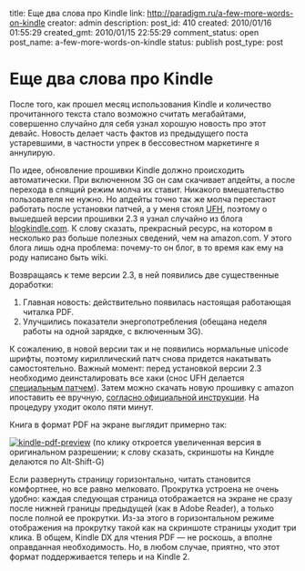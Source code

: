 title: Еще два слова про Kindle
link: http://paradigm.ru/a-few-more-words-on-kindle
creator: admin
description:
post_id: 410
created: 2010/01/16 01:55:29
created_gmt: 2010/01/15 22:55:29
comment_status: open
post_name: a-few-more-words-on-kindle
status: publish
post_type: post

# Еще два слова про Kindle

После того, как прошел месяц использования Kindle и количество прочитанного текста стало возможно считать мегабайтами, совершенно случайно для себя узнал хорошую новость про этот девайс. Новость делает часть фактов из предыдущего поста устаревшими, в частности упрек в бессовестном маркетинге я аннулирую.

По идее, обновление прошивки Kindle должно происходить автоматически. При включенном 3G он сам скачивает апдейты, а после перехода в спящий режим молча их ставит. Никакого вмешательство пользователя не нужно. Но апдейты точно так же молча перестают работать после установки патчей, а у меня стоял [UFH](http://blogkindle.com/2009/11/unicode-fonts-hack-for-kindle-2-3/), поэтому о вышедшей версии прошивки 2.3 я узнал случайно из блога [blogkindle.com](http://blogkindle.com). К слову сказать, прекрасный ресурс, на котором в несколько раз больше полезных сведений, чем на amazon.com. У этого блога лишь одна проблема: почему-то он блог, в то время как ему на роду написано быть wiki.

Возвращаясь к теме версии 2.3, в ней появились две существенные доработки:

  1. Главная новость: действительно появилась настоящая работающая читалка PDF.
  2. Улучшились показатели энергопотребления (обещана неделя работы на одной зарядке, с включенным 3G).

К сожалению, в новой версии так и не появились нормальные unicode шрифты, поэтому кириллический патч снова придется накатывать самостоятельно. Важный момент: перед установкой версии 2.3 необходимо деинсталировать все хаки (снос UFH делается [специальным патчем](http://blogkindle.com/2009/10/unicode-font-hack-v0-2-now-for-kindle-international-too/)). Затем можно скачать новую прошивку с amazon ипоставить ее вручную, [согласно официальной инструкции](http://www.amazon.com/gp/help/customer/display.html?nodeId=200324680&#manual). На процедуру уходит около пяти минут.

Книга в формат PDF на экране выглядит примерно так:

[![kindle-pdf-preview](/media/kindle-pdf-preview.png)](/media/kindle-pdf.png)
(по клику откроется увеличенная версия в оригинальном разрешении; к слову сказать, скриншоты на Киндле делаются по Alt-Shift-G)

Если развернуть страницу горизонтально, читать становится комфортнее, но все равно мелковато. Прокрутка устроена не очень удобно: каждая следующая страница отображается на экране не сразу после нижней границы предыдущей (как в Adobe Reader), а только после полной ее прокрутки. Из-за этого в горизонтальном режиме отображения на прокрутку такой как на скриншоте страницы уходит три клика. В общем, Kindle DX для чтения PDF — не роскошь, а вполне оправданная необходимость. Но, в любом случае, приятно, что этот формат поддерживается теперь и на Kindle 2.
